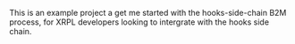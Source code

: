 This is an example project a get me started with the hooks-side-chain B2M process, for XRPL developers looking to intergrate with the hooks side chain.